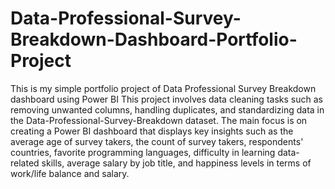 # Data-Professional-Survey-Breakdown-Dashboard-Portfolio-Project
This is my simple portfolio project of Data Professional Survey Breakdown dashboard using Power BI
This project involves data cleaning tasks such as removing unwanted columns, handling duplicates, and standardizing data in the Data-Professional-Survey-Breakdown dataset. The main focus is on creating a Power BI dashboard that displays key insights such as the average age of survey takers, the count of survey takers, respondents' countries, favorite programming languages, difficulty in learning data-related skills, average salary by job title, and happiness levels in terms of work/life balance and salary.
